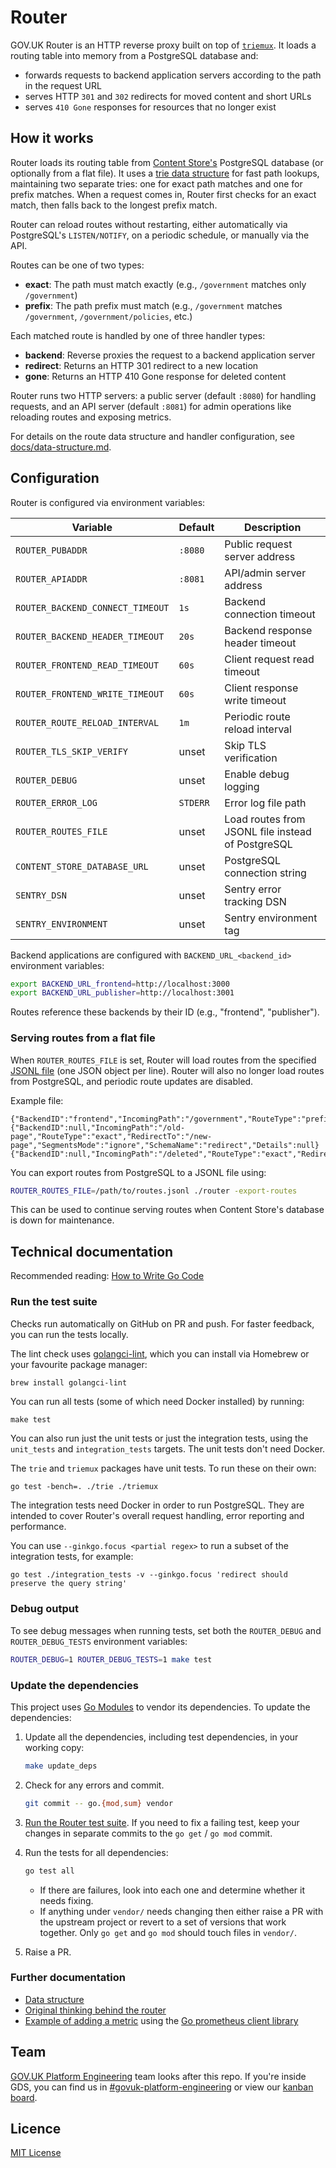 # Router

GOV.UK Router is an HTTP reverse proxy built on top of [`triemux`][tm]. It
loads a routing table into memory from a PostgreSQL database and:

- forwards requests to backend application servers according to the path in the
  request URL
- serves HTTP `301` and `302` redirects for moved content and short URLs
- serves `410 Gone` responses for resources that no longer exist

## How it works

Router loads its routing table from [Content Store's](https://github.com/alphagov/content-store/) PostgreSQL database (or optionally from a flat file). It uses a [trie data structure](https://en.wikipedia.org/wiki/Trie) for fast path lookups, maintaining two separate tries: one for exact path matches and one for prefix matches. When a request comes in, Router first checks for an exact match, then falls back to the longest prefix match.

Router can reload routes without restarting, either automatically via PostgreSQL's `LISTEN/NOTIFY`, on a periodic schedule, or manually via the API.

Routes can be one of two types:
- **exact**: The path must match exactly (e.g., `/government` matches only `/government`)
- **prefix**: The path prefix must match (e.g., `/government` matches `/government`, `/government/policies`, etc.)

Each matched route is handled by one of three handler types:
- **backend**: Reverse proxies the request to a backend application server
- **redirect**: Returns an HTTP 301 redirect to a new location
- **gone**: Returns an HTTP 410 Gone response for deleted content

Router runs two HTTP servers: a public server (default `:8080`) for handling requests, and an API server (default `:8081`) for admin operations like reloading routes and exposing metrics.

For details on the route data structure and handler configuration, see [docs/data-structure.md](docs/data-structure.md).

## Configuration

Router is configured via environment variables:

| Variable | Default | Description |
|----------|---------|-------------|
| `ROUTER_PUBADDR` | `:8080` | Public request server address |
| `ROUTER_APIADDR` | `:8081` | API/admin server address |
| `ROUTER_BACKEND_CONNECT_TIMEOUT` | `1s` | Backend connection timeout |
| `ROUTER_BACKEND_HEADER_TIMEOUT` | `20s` | Backend response header timeout |
| `ROUTER_FRONTEND_READ_TIMEOUT` | `60s` | Client request read timeout |
| `ROUTER_FRONTEND_WRITE_TIMEOUT` | `60s` | Client response write timeout |
| `ROUTER_ROUTE_RELOAD_INTERVAL` | `1m` | Periodic route reload interval |
| `ROUTER_TLS_SKIP_VERIFY` | unset | Skip TLS verification |
| `ROUTER_DEBUG` | unset | Enable debug logging |
| `ROUTER_ERROR_LOG` | `STDERR` | Error log file path |
| `ROUTER_ROUTES_FILE` | unset | Load routes from JSONL file instead of PostgreSQL |
| `CONTENT_STORE_DATABASE_URL` | unset | PostgreSQL connection string |
| `SENTRY_DSN` | unset | Sentry error tracking DSN |
| `SENTRY_ENVIRONMENT` | unset | Sentry environment tag |

Backend applications are configured with `BACKEND_URL_<backend_id>` environment variables:

```bash
export BACKEND_URL_frontend=http://localhost:3000
export BACKEND_URL_publisher=http://localhost:3001
```

Routes reference these backends by their ID (e.g., "frontend", "publisher").

### Serving routes from a flat file

When `ROUTER_ROUTES_FILE` is set, Router will load routes from the specified [JSONL file](https://jsonlines.org/) (one JSON object per line).
Router will also no longer load routes from PostgreSQL, and periodic route updates are disabled.

Example file:

```jsonl
{"BackendID":"frontend","IncomingPath":"/government","RouteType":"prefix","RedirectTo":null,"SegmentsMode":null,"SchemaName":null,"Details":null}
{"BackendID":null,"IncomingPath":"/old-page","RouteType":"exact","RedirectTo":"/new-page","SegmentsMode":"ignore","SchemaName":"redirect","Details":null}
{"BackendID":null,"IncomingPath":"/deleted","RouteType":"exact","RedirectTo":null,"SegmentsMode":null,"SchemaName":"gone","Details":null}
```

You can export routes from PostgreSQL to a JSONL file using:

```bash
ROUTER_ROUTES_FILE=/path/to/routes.jsonl ./router -export-routes
```

This can be used to continue serving routes when Content Store's database is down for maintenance.

## Technical documentation

Recommended reading: [How to Write Go Code](https://golang.org/doc/code.html)

### Run the test suite

Checks run automatically on GitHub on PR and push. For faster feedback, you can
run the tests locally.

The lint check uses [golangci-lint](https://golangci-lint.run/), which you can
install via Homebrew or your favourite package manager:

```sh
brew install golangci-lint
```

You can run all tests (some of which need Docker installed) by running:

```
make test
```

You can also run just the unit tests or just the integration tests, using the
`unit_tests` and `integration_tests` targets. The unit tests don't need Docker.

The `trie` and `triemux` packages have unit tests. To run these on their own:

```
go test -bench=. ./trie ./triemux
```

The integration tests need Docker in order to run PostgreSQL. They are intended
to cover Router's overall request handling, error reporting and performance.

You can use `--ginkgo.focus <partial regex>` to run a subset of the integration
tests, for example:

```
go test ./integration_tests -v --ginkgo.focus 'redirect should preserve the query string'
```

### Debug output

To see debug messages when running tests, set both the `ROUTER_DEBUG` and
`ROUTER_DEBUG_TESTS` environment variables:

```sh
ROUTER_DEBUG=1 ROUTER_DEBUG_TESTS=1 make test
```

### Update the dependencies

This project uses [Go Modules](https://github.com/golang/go/wiki/Modules) to vendor its dependencies. To update the dependencies:

1. Update all the dependencies, including test dependencies, in your working copy:

   ```sh
   make update_deps
   ```

1. Check for any errors and commit.

   ```sh
   git commit -- go.{mod,sum} vendor
   ```

1. [Run the Router test suite](#run-the-test-suite). If you need to fix a
   failing test, keep your changes in separate commits to the `go get` /
   `go mod` commit.

1. Run the tests for all dependencies:

   ```sh
   go test all
   ```

   - If there are failures, look into each one and determine whether it needs
     fixing.
   - If anything under `vendor/` needs changing then either raise a PR with
     the upstream project or revert to a set of versions that work together.
     Only `go get` and `go mod` should touch files in `vendor/`.

1. Raise a PR.

### Further documentation

- [Data structure](docs/data-structure.md)
- [Original thinking behind the router](https://technology.blog.gov.uk/2013/12/05/building-a-new-router-for-gov-uk/)
- [Example of adding a metric](https://github.com/alphagov/router/commit/b443d3d) using the [Go prometheus client library](https://pkg.go.dev/github.com/prometheus/client_golang/prometheus)

## Team

[GOV.UK Platform
Engineering](https://github.com/orgs/alphagov/teams/gov-uk-platform-engineering)
team looks after this repo. If you're inside GDS, you can find us in
[#govuk-platform-engineering] or view our [kanban
board](https://github.com/orgs/alphagov/projects/71).

## Licence

[MIT License](LICENCE)

[#govuk-platform-engineering]: https://gds.slack.com/channels/govuk-platform-engineering
[router-api]: https://github.com/alphagov/router-api
[tm]: https://github.com/alphagov/router/tree/main/triemux

